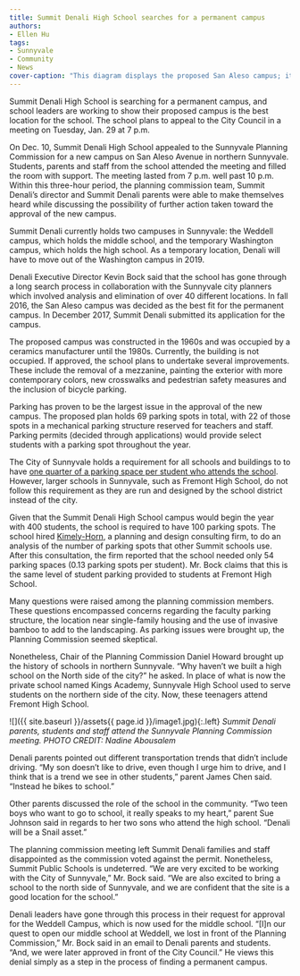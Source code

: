 ```yaml
---
title: Summit Denali High School searches for a permanent campus
authors:
- Ellen Hu
tags:
- Sunnyvale 
- Community
- News
cover-caption: "This diagram displays the proposed San Aleso campus; it was submitted to the Sunnyvale Planning Commission. PHOTO CREDIT: City of Sunnyvale"
---
```

Summit Denali High School is searching for a permanent campus, and school leaders are working to show their proposed campus is the best location for the school. The school plans to appeal to the City Council in a meeting on Tuesday, Jan. 29 at 7 p.m.

On Dec. 10, Summit Denali High School appealed to the Sunnyvale Planning Commission for a new campus on San Aleso Avenue in northern Sunnyvale. Students, parents and staff from the school attended the meeting and filled the room with support. The meeting lasted from 7 p.m. well past 10 p.m. Within this three-hour period, the planning commission team, Summit Denali’s director and Summit Denali parents were able to make themselves heard while discussing the possibility of further action taken toward the approval of the new campus.

Summit Denali currently holds two campuses in Sunnyvale: the Weddell campus, which holds the middle school, and the temporary Washington campus, which holds the high school. As a temporary location, Denali will have to move out of the Washington campus in 2019.

Denali Executive Director Kevin Bock said that the school has gone through a long search process in collaboration with the Sunnyvale city planners which involved analysis and elimination of over 40 different locations. In fall 2016, the San Aleso campus was decided as the best fit for the permanent campus. In December 2017, Summit Denali submitted its application for the campus.

The proposed campus was constructed in the 1960s and was occupied by a ceramics manufacturer until the 1980s. Currently, the building is not occupied. If approved, the school plans to undertake several improvements. These include the removal of a mezzanine, painting the exterior with more contemporary colors, new crosswalks and pedestrian safety measures and the inclusion of bicycle parking.

Parking has proven to be the largest issue in the approval of the new campus. The proposed plan holds 69 parking spots in total, with 22 of those spots in a mechanical parking structure reserved for teachers and staff. Parking permits (decided through applications) would provide select students with a parking spot throughout the year.

The City of Sunnyvale holds a requirement for all schools and buildings to to have [one quarter of a parking space per student who attends the school](https://qcode.us/codes/sunnyvale/view.php?topic=19-4-19_46-19_46_100&frames=on). However, larger schools in Sunnyvale, such as Fremont High School, do not follow this requirement as they are run and designed by the school district instead of the city.  

Given that the Summit Denali High School campus would begin the year with 400 students, the school is required to have 100 parking spots. The school hired [Kimely-Horn](https://www.kimley-horn.com/), a planning and design consulting firm, to do an analysis of the number of parking spots that other Summit schools use. After this consultation, the firm reported that the school needed only 54 parking spaces (0.13 parking spots per student). Mr. Bock claims that this is the same level of student parking provided to students at Fremont High School.

Many questions were raised among the planning commission members. These questions encompassed concerns regarding the faculty parking structure, the location near single-family housing and the use of invasive bamboo to add to the landscaping. As parking issues were brought up, the Planning Commission seemed skeptical.

Nonetheless, Chair of the Planning Commission Daniel Howard brought up the history of schools in northern Sunnyvale. “Why haven’t we built a high school on the North side of the city?” he asked. In place of what is now the private school named Kings Academy, Sunnyvale High School used to serve students on the northern side of the city. Now, these teenagers attend Fremont High School.

![]({{ site.baseurl }}/assets{{ page.id }}/image1.jpg){:.left}
*Summit Denali parents, students and staff attend the Sunnyvale Planning Commission meeting. PHOTO CREDIT: Nadine Abousalem*

Denali parents pointed out different transportation trends that didn’t include driving. “My son doesn’t like to drive, even though I urge him to drive, and I think that is a trend we see in other students,” parent James Chen said. “Instead he bikes to school.”

Other parents discussed the role of the school in the community. “Two teen boys who want to go to school, it really speaks to my heart,” parent Sue Johnson said in regards to her two sons who attend the high school. “Denali will be a Snail asset.”

The planning commission meeting left Summit Denali families and staff disappointed as the commission voted against the permit. Nonetheless, Summit Public Schools is undeterred. “We are very excited to be working with the City of Sunnyvale,” Mr. Bock said. “We are also excited to bring a school to the north side of Sunnyvale, and we are confident that the site is a good location for the school.”

Denali leaders have gone through this process in their request for approval for the Weddell Campus, which is now used for the middle school. “[I]n our quest to open our middle school at Weddell, we lost in front of the Planning Commission,” Mr. Bock said in an email to Denali parents and students. “And, we were later approved in front of the City Council.” He views this denial simply as a step in the process of finding a permanent campus.